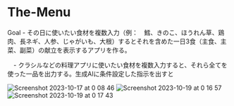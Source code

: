 # The-Menu

Goal - その日に使いたい食材を複数入力（例：　鱈、きのこ、ほうれん草、鶏肉、長ネギ、人参、じゃがいも、大根）するとそれを含めた一日3食（主食、主菜、副菜）の献立を表示するアプリを作る。








　- クラシルなどの料理アプリに使いたい食材を複数入力すると、それら全てを使った一品を出力する。生成AIに条件設定した指示を出すと
 

![Screenshot 2023-10-17 at 0 08 46](https://github.com/shun1829/The-Menu/assets/74482117/7df3a559-a2d3-46ed-9709-24cdfa7bf153)
![Screenshot 2023-10-19 at 0 16 57](https://github.com/shun1829/The-Menu/assets/74482117/e811dce7-d6c4-4757-849b-c1703a839057)
![Screenshot 2023-10-19 at 0 17 43](https://github.com/shun1829/The-Menu/assets/74482117/847afc85-f173-4621-b564-c452ed9e6867)




